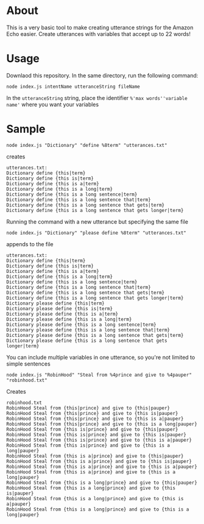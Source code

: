 # About

This is a very basic tool to make creating utterance strings for the Amazon Echo easier. Create utterances with variables that accept up to 22 words!

# Usage

Downlaod this repository. In the same directory, run the following command:
```
node index.js intentName utteranceString fileName
```
In the `utteranceString` string, place the identifier `%'max words''variable name'` where you want your variables

# Sample

```
node index.js "Dictionary" "define %8term" "utterances.txt"
```
creates
```
utterances.txt:
Dictionary define {this|term}
Dictionary define {this is|term}
Dictionary define {this is a|term}
Dictionary define {this is a long|term}
Dictionary define {this is a long sentence|term}
Dictionary define {this is a long sentence that|term}
Dictionary define {this is a long sentence that gets|term}
Dictionary define {this is a long sentence that gets longer|term}
```
Running the command with a new utterance but specifying the same file
```
node index.js "Dictionary" "please define %8term" "utterances.txt"
```
appends to the file
```
utterances.txt:
Dictionary define {this|term}
Dictionary define {this is|term}
Dictionary define {this is a|term}
Dictionary define {this is a long|term}
Dictionary define {this is a long sentence|term}
Dictionary define {this is a long sentence that|term}
Dictionary define {this is a long sentence that gets|term}
Dictionary define {this is a long sentence that gets longer|term}
Dictionary please define {this|term}
Dictionary please define {this is|term}
Dictionary please define {this is a|term}
Dictionary please define {this is a long|term}
Dictionary please define {this is a long sentence|term}
Dictionary please define {this is a long sentence that|term}
Dictionary please define {this is a long sentence that gets|term}
Dictionary please define {this is a long sentence that gets longer|term}
```

You can include multiple variables in one utterance, so you're not limited to simple sentences

```
node index.js "RobinHood" "Steal from %4prince and give to %4pauper" "robinhood.txt"
```
Creates
```
robinhood.txt
RobinHood Steal from {this|prince} and give to {this|pauper}
RobinHood Steal from {this|prince} and give to {this is|pauper}
RobinHood Steal from {this|prince} and give to {this is a|pauper}
RobinHood Steal from {this|prince} and give to {this is a long|pauper}
RobinHood Steal from {this is|prince} and give to {this|pauper}
RobinHood Steal from {this is|prince} and give to {this is|pauper}
RobinHood Steal from {this is|prince} and give to {this is a|pauper}
RobinHood Steal from {this is|prince} and give to {this is a long|pauper}
RobinHood Steal from {this is a|prince} and give to {this|pauper}
RobinHood Steal from {this is a|prince} and give to {this is|pauper}
RobinHood Steal from {this is a|prince} and give to {this is a|pauper}
RobinHood Steal from {this is a|prince} and give to {this is a long|pauper}
RobinHood Steal from {this is a long|prince} and give to {this|pauper}
RobinHood Steal from {this is a long|prince} and give to {this is|pauper}
RobinHood Steal from {this is a long|prince} and give to {this is a|pauper}
RobinHood Steal from {this is a long|prince} and give to {this is a long|pauper}
```